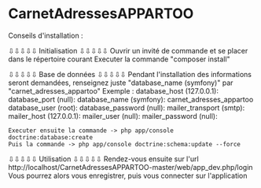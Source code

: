CarnetAdressesAPPARTOO
======================


Conseils d'installation :

  ⇩⇩⇩⇩⇩ Initialisation ⇩⇩⇩⇩⇩
    Ouvrir un invité de commande et se placer dans le répertoire courant
    Executer la commande "composer install"

  ⇩⇩⇩⇩⇩ Base de données ⇩⇩⇩⇩⇩
    Pendant l'installation des informations seront demandées, renseignez juste "database_name (symfony)" par "carnet_adresses_appartoo"
    Exemple :
        database_host (127.0.0.1):
        database_port (null):
        database_name (symfony): carnet_adresses_appartoo
        database_user (root):
        database_password (null):
        mailer_transport (smtp):
        mailer_host (127.0.0.1):
        mailer_user (null):
        mailer_password (null):
        
    Executer ensuite la commande -> php app/console doctrine:database:create
    Puis la commande -> php app/console doctrine:schema:update --force

  ⇩⇩⇩⇩⇩ Utilisation ⇩⇩⇩⇩⇩
    Rendez-vous ensuite sur l'url http://localhost/CarnetAdressesAPPARTOO-master/web/app_dev.php/login
    Vous pourrez alors vous enregistrer, puis vous connecter sur l'application

